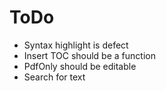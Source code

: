 # ToDo
- Syntax highlight is defect
- Insert TOC should be a function
- PdfOnly should be editable
- Search for text